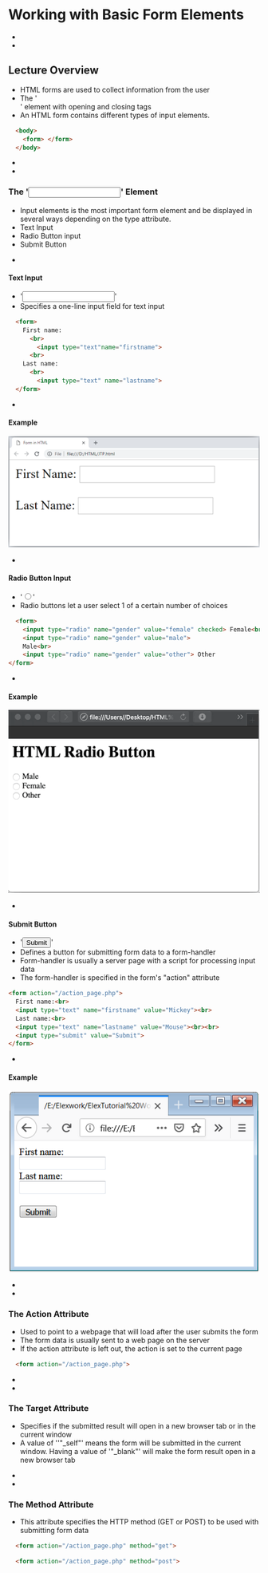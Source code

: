 # Working with Basic Form Elements



-
-
## Lecture Overview
* HTML forms are used to collect information from the user
* The '<form>' element  with opening and closing tags
* An HTML form contains different types of input elements.


```HTML
  <body>
    <form> </form>
  </body>
```




-
-
### The '<input>' Element
* Input elements is the most important form element and be displayed in several ways depending on the type attribute.
* Text Input
* Radio Button input
* Submit Button




-
#### Text Input
* '<input type = "text">'
* Specifies a one-line input field for text input

```HTML
  <form>
    First name:
      <br>
        <input type="text"name="firstname">
      <br>
    Last name:
      <br>
        <input type="text" name="lastname">
  </form>
```



-
#### Example
<img src="name-form.png">



-
#### Radio Button Input
* '<input type="radio">'
* Radio buttons let a user select 1 of a certain number of choices

```HTML
  <form>
    <input type="radio" name="gender" value="female" checked> Female<br>
    <input type="radio" name="gender" value="male">
    Male<br>
    <input type="radio" name="gender" value="other"> Other
</form>
```


-
#### Example

<img src="gender-form.gif.png">



-
#### Submit Button
* '<input type="submit">'
* Defines a button for submitting form data to a form-handler
* Form-handler is usually a server page with a script for processing input data
* The form-handler is specified in the form's "action" attribute

```HTML
<form action="/action_page.php">
  First name:<br>
  <input type="text" name="firstname" value="Mickey"><br>
  Last name:<br>
  <input type="text" name="lastname" value="Mouse"><br><br>
  <input type="submit" value="Submit">
</form>
```


-
#### Example

<img src="submit-button.png">




-
-
### The Action Attribute
* Used to point to a webpage that will load after the user submits the form
* The form data is usually sent to a web page on the server
* If the action attribute is left out, the action is set to the current page

```HTML
  <form action="/action_page.php">
```


-
-
### The Target Attribute
* Specifies if the submitted result will open in a new browser tab or in the current window
* A value of ''"_self"' means the form will be submitted in the current window. Having a value of '"_blank"' will make the form result open in a new browser tab


-
-
### The Method Attribute
* This attribute specifies the HTTP method (GET or POST) to be used with submitting form data

```HTML
  <form action="/action_page.php" method="get">
```
```HTML
  <form action="/action_page.php" method="post">
```
